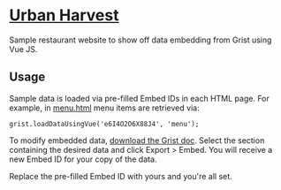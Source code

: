 # [Urban Harvest](http://jakestreb.github.com/urbanharvest/)

Sample restaurant website to show off data embedding from Grist using Vue JS.

## Usage

Sample data is loaded via pre-filled Embed IDs in each HTML page. For example, in [menu.html](menu.html) menu items are retrieved via:
```
grist.loadDataUsingVue('e6I4O2O6X88J4', 'menu');
```

To modify embedded data, [download the Grist doc](urbanharvest.grist). Select the section containing the desired data and click Export > Embed. You will receive a new Embed ID for your copy of the data.

Replace the pre-filled Embed ID with yours and you're all set.
